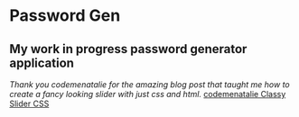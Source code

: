 # Password Gen
## My work in progress password generator application

*Thank you codemenatalie for the amazing blog post that taught me how to create a fancy looking slider with just css and html.*
[codemenatalie Classy Slider CSS](https://codemenatalie.com/blog/classy-slider-with-pure-css/)

